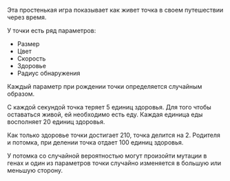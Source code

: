 Эта простенькая игра показывает как живет точка в своем путешествии через время.

У точки есть ряд параметров:

* Размер
* Цвет
* Скорость
* Здоровье
* Радиус обнаружения

Каждый параметр при рождении точки определяется случайным образом.

С каждой секундой точка теряет 5 единиц здоровья. Для того чтобы оставаться живой, ей необходимо есть еду. Каждая
единица еды восполняет 20 единиц здоровья.

Как только здоровье точки достигает 210, точка делится на 2. Родителя и потомка, при делении точка отдает 100 единиц
здоровья.

У потомка со случайной вероятностью могут произойти мутации в генах и один из параметров точки случайно изменяется в большую или меньшую сторону.
